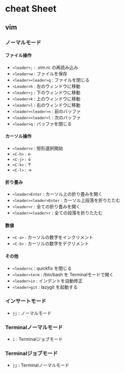 # cheat Sheet

## vim

### ノーマルモード

#### ファイル操作
- `<leader>;`         : .vim.rc の再読み込み
- `<leader>w`         : ファイルを保存
- `<leader><leader>q` : ファイルを閉じる
- `<Leader>h`         : 左のウィンドウに移動
- `<leader>j`         : 下のウィンドウに移動
- `<leader>k`         : 上のウィンドウに移動
- `<leader>l`         : 右のウィンドウに移動
- `<leader><leader>n` : 前のバッファ
- `<leader><leader>l` : 次のバッファ
- `<leader>q`         : バッファを閉じる

#### カーソル操作
- `<leader>v` : 矩形選択開始
- `<C-h>`     : ←
- `<C-j>`     : ↓
- `<C-k>`     : ↑
- `<C-l>`     : →

#### 折り畳み
- `<leader>Enter`         : カーソル上の折り畳みを開く
- `<leader><leader>Enter` : カーソル上段落を折りたたむ
- `<leader>r`             : 全ての折り畳みを開く
- `<leader><leader>r`     : 全ての段落を折りたたむ

#### 数値
- `<C-a>` : カーソルの数字をインクリメント
- `<C-b>` : カーソルの数字をデクリメント

#### その他
- `<leader>c`    : quickfix を閉じる
- `<leader>term` : /bin/bash を Terminalモードで開く
- `<leader>in`   : インデントを自動修正
- `<leader>git`  : lazygit を起動する

### インサートモード
- `jj` : ノーマルモード

### Terminalノーマルモード
- `i` : Terminalジョブモード

### Terminalジョブモード
- `jj` : Terminalノーマルモード


